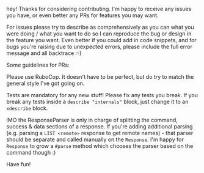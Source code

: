 hey! Thanks for considering contributing. I'm happy to receive any issues you
have, or even better any PRs for features you may want.

For issues please try to describe as comprehensively as you can what you were
doing / what you want to do so I can reproduce the bug or design in the feature
you want. Even better if you could add in code snippets, and for bugs you're
raising due to unexpected errors, please include the full error message and all
backtrace :-)

Some guidelines for PRs:

Please use RuboCop. It doesn't have to be perfect, but do try to match the
general style I've got going on.

Tests are mandatory for any new stuff! Please fix any tests you break. If you
break any tests inside a `describe "internals"` block, just change it to an
`xdescribe` block.

IMO the ResponseParser is only in charge of splitting the command, success &
data sections of a response. If you're adding additional parsing (e.g. parsing a
`LIST <remote>` response to get remote names) - that parser should be separate
and called manually on the `Response`. I'm happy for `Response` to grow a
`#parse` method which chooses the parser based on the command though :)

Have fun!
